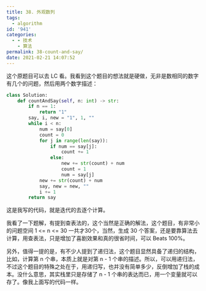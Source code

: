 ```yaml
---
title: 38. 外观数列
tags:
  - algorithm
id: '941'
categories:
  - - 技术
    - 算法
permalink: 38-count-and-say/
date: 2021-02-21 14:07:52
---
```


这个原题目可以去 LC 看。我看到这个题目的想法就是硬做，无非是数相同的数字有几个的问题，然后用两个数字描述：

```python
class Solution:
    def countAndSay(self, n: int) -> str:
        if n == 1:
            return "1"
        say, i, new = "1", 1, ""
        while i < n:
            num = say[0]
            count = 0
            for j in range(len(say)):
                if num == say[j]:
                    count += 1
                else:
                    new += str(count) + num
                    count = 1
                    num = say[j]
            new += str(count) + num
            say, new = new, ""
            i += 1
        return say
```

这是我写的代码，就是迭代的去逐个计算。

我看了一下题解，有提到查表法的，这个当然是正确的解法，这个题目，有非常小的问题空间 1 <= n <= 30 一共才30个，当然，生成 30 个答案，还是要靠算法去计算，用查表法，只是增加了喜剧效果和真的很省时间，可以 Beats 100%。

另外，值得一提的是，有不少人提到了递归法，这个题目显然具备了递归的结构，比如，计算第 n 个串，本质上就是对第 n - 1 个串的描述。所以，可以用递归法，不过这个题目的特殊之处在于，用递归写，也并没有简单多少，反倒增加了栈的成本。没什么意思，其实栈里只是存储了 n - 1 个串的表达而已，用一个变量就可以存了。像我上面写的代码一样。